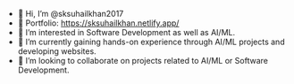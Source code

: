 - 👋 Hi, I’m @sksuhailkhan2017
- 🔗 Portfolio: https://sksuhailkhan.netlify.app/
- 👀 I’m interested in Software Development as well as AI/ML.
- 🌱 I’m currently gaining hands-on experience through AI/ML projects and developing websites.
- 💞️ I’m looking to collaborate on projects related to AI/ML or Software Development.


<!---
sksuhailkhan2017/sksuhailkhan2017 is a ✨ special ✨ repository because its `README.md` (this file) appears on your GitHub profile.
You can click the Preview link to take a look at your changes.
--->
